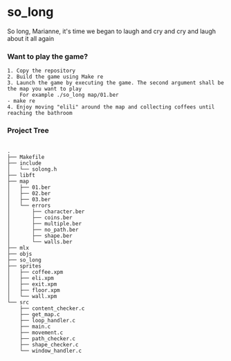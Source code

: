 # so_long
So long, Marianne, it's time we began to laugh and cry and cry and laugh about it all again
<h3>Want to play the game?</h3>

```
1. Copy the repository
2. Build the game using Make re
3. Launch the game by executing the game. The second argument shall be the map you want to play
	For example ./so_long map/01.ber
- make re
4. Enjoy moving "elili" around the map and collecting coffees until reaching the bathroom
```

<h3>Project Tree</h3>

```

.
├── Makefile
├── include
│   └── solong.h
├── libft
├── map
│   ├── 01.ber
│   ├── 02.ber
│   ├── 03.ber
│   └── errors
│       ├── character.ber
│       ├── coins.ber
│       ├── multiple.ber
│       ├── no_path.ber
│       ├── shape.ber
│       └── walls.ber
├── mlx
├── objs
├── so_long
├── sprites
│   ├── coffee.xpm
│   ├── eli.xpm
│   ├── exit.xpm
│   ├── floor.xpm
│   └── wall.xpm
└── src
    ├── content_checker.c
    ├── get_map.c
    ├── loop_handler.c
    ├── main.c
    ├── movement.c
    ├── path_checker.c
    ├── shape_checker.c
    └── window_handler.c
```

